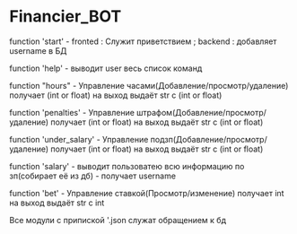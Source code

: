 # Financier_BOT

function 'start' - fronted : Служит приветствием ; backend : добавляет username в БД


function 'help' - выводит user весь список команд



function "hours" - Управление часами(Добавление/просмотр/удаление) получает (int or float) на выход выдаёт str с (int or float)



function 'penalties' - Управление штрафом(Добавление/просмотр/удаление) получает (int or float) на выход выдаёт str с (int or float)



function 'under_salary' - Управление подзп(Добавление/просмотр/удаление) получает (int or float) на выход выдаёт str с (int or float)



function 'salary' - выводит пользоватею всю информацию по зп(собирает её из дб) - получает username



function 'bet' - Управление ставкой(Просмотр/изменение) получает int на выход выдаёт str c int





Все модули с припиской '.json служат обращением к бд




